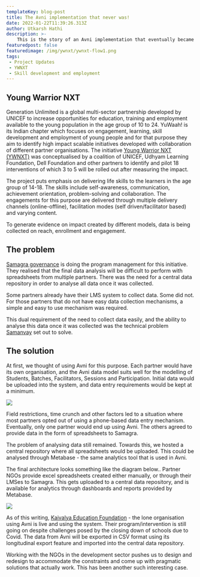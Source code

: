 ```yaml
---
templateKey: blog-post
title: The Avni implementation that never was!
date: 2022-01-22T11:39:26.313Z
author: Utkarsh Hathi
description: >-
    This is the story of an Avni implementation that eventually became something entirely different. 
featuredpost: false
featuredimage: /img/ywnxt/ywnxt-flow1.png
tags:
 - Project Updates
 - YWNXT
 - Skill development and employment
---
```


Young Warrior NXT
------------------------
Generation Unlimited is a global multi-sector partnership developed by UNICEF to increase opportunities for education, training and employment available to the young population in the age group of 10 to 24. YuWaah! is its Indian chapter which focuses on engagement, learning, skill development and employment of young people and for that purpose they aim to identify high impact scalable initiatives developed with collaboration of different partner organisations. The initiative <a href="https://www.yuwaah.org/youngwarrior" target="_blank" rel="noopener noreferrer">Young Warrior NXT (YWNXT)</a>  was conceptualised by a coalition of UNICEF, Udhyam Learning Foundation, Dell Foundation and other partners to identify and pilot 18 interventions of which 3 to 5 will be rolled out after measuring the impact.

The project puts emphasis on delivering life skills to the learners in the age group of 14-18. The skills include self-awareness, communication, achievement orientation, problem-solving and collaboration. The engagements for this purpose are delivered through multiple delivery channels (online-offline), facilitation modes (self driven/facilitator based) and varying content.

To generate evidence on impact created by different models, data is being collected on reach, enrollment and engagement.

The problem
--------------------------

<a href="https://www.samagragovernance.in/" target="_blank" rel="noopener noreferrer">Samagra governance</a> is doing the program management for this initiative. They realised that the final data analysis will be difficult to perform with spreadsheets from multiple partners. There was the need for a central data repository in order to analyse all data once it was collected.

Some partners already have their LMS system to collect data. Some did not. For those partners that do not have easy data collection mechanisms, a simple and easy to use mechanism was required.
 
This dual requirement of the need to collect data easily, and the ability to analyse this data once it was collected was the technical problem <a href="https://www.samanvayfoundation.org/" target="_blank" rel="noopener noreferrer">Samanvay</a> set out to solve.
 
The solution
---------------------------
At first, we thought of using Avni for this purpose. Each partner would have its own organisation, and the Avni data model suits well for the modelling of Students, Batches, Facilitators, Sessions and Participation. Initial data would be uploaded into the system, and data entry requirements would be kept at a minimum.

![](/img/ywnxt/ywnxt-original-idea.png)
 
 Field restrictions, time crunch and other factors led to a situation where most partners opted out of using a phone-based data entry mechanism. Eventually, only one partner would end up using Avni. The others agreed to provide data in the form of spreadsheets to Samagra.
 
The problem of analysing data still remained. Towards this, we hosted a central repository where all spreadsheets would be uploaded. This could be analysed through Metabase - the same analytics tool that is used in Avni.
 
The final architecture looks something like the diagram below.. Partner NGOs provide excel spreadsheets created either manually, or through their LMSes to Samagra. This gets uploaded to a central data repository, and is available for analytics through dashboards and reports provided by Metabase.

![](/img/ywnxt/ywnxt-flow1.png)

As of this writing, <a href="https://kaivalyaeducation.org/" target="_blank" rel="noopener noreferrer">Kaivalya Education Foundation</a> - the lone organisation using Avni is live and using the system. Their program/intervention is still going on despite challenges posed by the closing down of schools due to Covid. The data from Avni will be exported in CSV format using its longitudinal export feature and imported into the central data repository. 

Working with the NGOs in the development sector pushes us to design and redesign to accommodate the constraints and come up with pragmatic solutions that actually work. This has been another such interesting case.